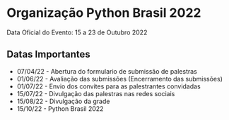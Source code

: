 # Organização Python Brasil 2022

Data Oficial do Evento: 15 a 23 de Outubro 2022

<!--Para acessar o site oficial do evento acesse esse [link](https://2022.pythonbrasil.org.br/).

 ### Board 

https://github.com/pythonbrasil/pybr2022-org/projects/2


### Discussão

https://github.com/pythonbrasil/pybr2022-org/discussions

### Site

https://2022.pythonbrasil.org.br/

### Código fonte do site:

https://github.com/pythonbrasil/pybr2022-site -->

## Datas Importantes

- 07/04/22 - Abertura do formulario de submissão de palestras
- 01/06/22 - Avaliação das submissões (Encerramento das submissões)
- 01/07/22 - Envio dos convites para as palestrantes convidadas
- 15/07/22 - Divulgação das palestras nas redes sociais
- 15/08/22 - Divulgação da grade
- 15/10/22 - Python Brasil 2022
